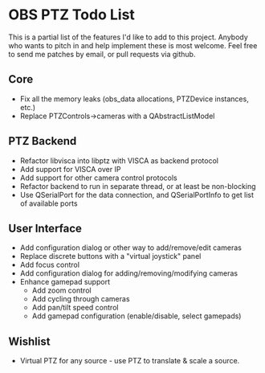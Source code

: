 OBS PTZ Todo List
=================

This is a partial list of the features I'd like to add to this project.
Anybody who wants to pitch in and help implement these is most welcome.
Feel free to send me patches by email, or pull requests via github.

Core
----

- Fix all the memory leaks (obs_data allocations, PTZDevice instances, etc.)
- Replace PTZControls->cameras with a QAbstractListModel

PTZ Backend
-----------

- Refactor libvisca into libptz with VISCA as backend protocol
- Add support for VISCA over IP
- Add support for other camera control protocols
- Refactor backend to run in separate thread, or at least be non-blocking
- Use QSerialPort for the data connection, and QSerialPortInfo to get list of
  available ports

User Interface
--------------

- Add configuration dialog or other way to add/remove/edit cameras
- Replace discrete buttons with a "virtual joystick" panel
- Add focus control
- Add configuration dialog for adding/removing/modifying cameras
- Enhance gamepad support
  - Add zoom control
  - Add cycling through cameras
  - Add pan/tilt speed control
  - Add gamepad configuration (enable/disable, select gamepads)

Wishlist
--------

- Virtual PTZ for any source - use PTZ to translate & scale a source.
